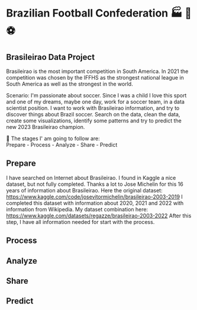 #  Brazilian Football Confederation :factory: :memo: :soccer: 
## __Brasileirao Data Project__  

Brasileirao is the most important competition in South America.
In 2021 the competition was chosen by the IFFHS as the strongest national league in South America as well as the strongest in the world.

Scenario: I'm passionate about soccer. Since I was a child I love this sport and one of my dreams, maybe one day, work for a soccer team, 
in a data scientist position.
I want to work with Brasileirao information, and try to discover things about Brazil soccer. Search on the data, clean the data, create some visualizations, identify some patterns and try to predict the new 2023 Brasileirao champion.


:scroll: The stages I' am going to follow are:  
Prepare - Process - Analyze - Share - Predict


## Prepare

I have searched on Internet about Brasileirao. I found in Kaggle a nice dataset, but not fully completed. Thanks a lot to Jose Michelin for this 16 years of information about Brasileirao. Here the original dataset:
https://www.kaggle.com/code/josevitormichelin/brasileirao-2003-2019
I completed this dataset with information about 2020, 2021 and 2022 with information from Wikipedia.
My dataset combination here: https://www.kaggle.com/datasets/regazze/brasileirao-2003-2022
After this step, I have all information needed for start with the process.

## Process


## Analyze


## Share


## Predict
